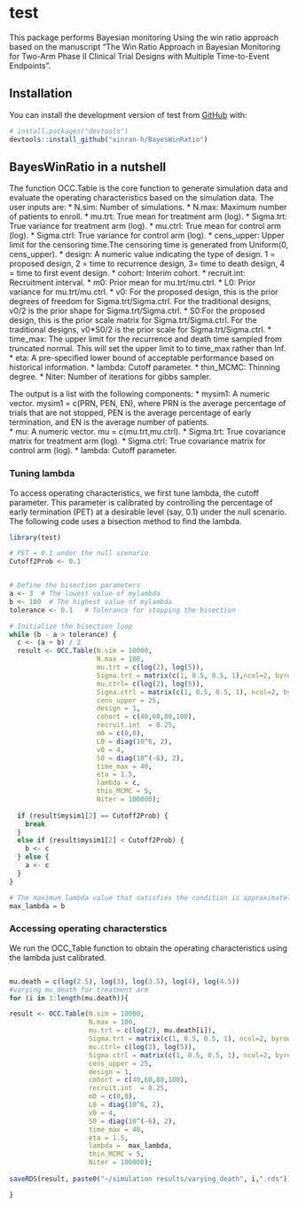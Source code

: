 
<!-- README.md is generated from README.Rmd. Please edit that file -->

# test

<!-- badges: start -->
<!-- badges: end -->

This package performs Bayesian monitoring Using the win ratio approach
based on the manuscript “The Win Ratio Approach in Bayesian Monitoring
for Two-Arm Phase II Clinical Trial Designs with Multiple Time-to-Event
Endpoints”.

## Installation

You can install the development version of test from
[GitHub](https://github.com/) with:

``` r
# install.packages("devtools")
devtools::install_github("xinran-h/BayesWinRatio")
```

## BayesWinRatio in a nutshell

The function OCC.Table is the core function to generate simulation data
and evaluate the operating characteristics based on the simulation data.
The user inputs are: \* N.sim: Number of simulations. \* N.max: Maximum
number of patients to enroll. \* mu.trt: True mean for treatment arm
(log). \* Sigma.trt: True variance for treatment arm (log). \* mu.ctrl:
True mean for control arm (log). \* Sigma.ctrl: True variance for
control arm (log). \* cens_upper: Upper limit for the censoring time.The
censoring time is generated from Uniform(0, cens_upper). \* design: A
numeric value indicating the type of design. 1 = proposed design, 2 =
time to recurrence design, 3= time to death design, 4 = time to first
event design. \* cohort: Interim cohort. \* recruit.int: Recruitment
interval. \* m0: Prior mean for mu.trt/mu.ctrl. \* L0: Prior variance
for mu.trt/mu.ctrl. \* v0: For the proposed design, this is the prior
degrees of freedom for Sigma.trt/Sigma.ctrl. For the traditional
designs, v0/2 is the prior shape for Sigma.trt/Sigma.ctrl. \* S0:For the
proposed design, this is the prior scale matrix for
Sigma.trt/Sigma.ctrl. For the traditional designs, v0*S0/2 is the prior
scale for Sigma.trt/Sigma.ctrl. * time_max: The upper limit for the
recurrence and death time sampled from truncated normal. This will set
the upper limit to to time_max rather than Inf. \* eta: A pre-specified
lower bound of acceptable performance based on historical information.
\* lambda: Cutoff parameter. \* thin_MCMC: Thinning degree. \* Niter:
Number of iterations for gibbs sampler.

The output is a list with the following components: \* mysim1: A numeric
vector. mysim1 = c(PRN, PEN, EN), where PRN is the average percentage of
trials that are not stopped, PEN is the average percentage of early
termination, and EN is the average number of patients.  
\* mu: A numeric vector. mu = c(mu.trt,mu.ctrl). \* Sigma.trt: True
covariance matrix for treatment arm (log). \* Sigma.ctrl: True
covariance matrix for control arm (log). \* lambda: Cutoff parameter.

### Tuning lambda

To access operating characteristics, we first tune lambda, the cutoff
parameter. This parameter is calibrated by controlling the percentage of
early termination (PET) at a desirable level (say, 0.1) under the null
scenario. The following code uses a bisection method to find the lambda.

``` r
library(test)

# PET = 0.1 under the null scenario
Cutoff2Prob <- 0.1 


# Define the bisection parameters
a <- 3  # The lowest value of mylambda
b <- 100  # The highest value of mylambda
tolerance <- 0.1   # Tolerance for stopping the bisection

# Initialize the bisection loop
while (b - a > tolerance) {
  c <- (a + b) / 2
  result <- OCC.Table(N.sim = 10000,
                      N.max = 100,
                      mu.trt = c(log(2), log(5)),
                      Sigma.trt = matrix(c(1, 0.5, 0.5, 1),ncol=2, byrow = T),
                      mu.ctrl= c(log(2), log(5)),
                      Sigma.ctrl = matrix(c(1, 0.5, 0.5, 1), ncol=2, byrow = T), 
                      cens_upper = 25,
                      design = 1, 
                      cohort = c(40,60,80,100),
                      recruit.int  = 0.25,
                      m0 = c(0,0),
                      L0 = diag(10^6, 2),
                      v0 = 4,
                      S0 = diag(10^(-6), 2),
                      time_max = 40,
                      eta = 1.5,
                      lambda = c,
                      thin_MCMC = 5,
                      Niter = 100000);    
  
  if (result$mysim1[2] == Cutoff2Prob) {
    break
  } 
  else if (result$mysim1[2] < Cutoff2Prob) {
    b <- c
  } else {
    a <- c
  }
}

# The maximum lambda value that satisfies the condition is approximately 'b'
max_lambda = b
```

### Accessing operating characterstics

We run the OCC_Table function to obtain the operating characteristics
using the lambda just calibrated.

``` r

mu.death = c(log(2.5), log(3), log(3.5), log(4), log(4.5))
#varying mu_death for treatment arm
for (i in 1:length(mu.death)){

result <- OCC.Table(N.sim = 10000,
                    N.max = 100,
                    mu.trt = c(log(2), mu.death[i]),
                    Sigma.trt = matrix(c(1, 0.5, 0.5, 1), ncol=2, byrow = T),
                    mu.ctrl= c(log(2), log(5)),
                    Sigma.ctrl = matrix(c(1, 0.5, 0.5, 1), ncol=2, byrow = T), 
                    cens_upper = 25,
                    design = 1,
                    cohort = c(40,60,80,100),
                    recruit.int  = 0.25,
                    m0 = c(0,0),
                    L0 = diag(10^6, 2),
                    v0 = 4,
                    S0 = diag(10^(-6), 2),
                    time_max = 40,
                    eta = 1.5,
                    lambda =  max_lambda,
                    thin_MCMC = 5,
                    Niter = 100000);       
 
saveRDS(result, paste0("~/simulation results/varying_death", i,".rds"))

}
```
